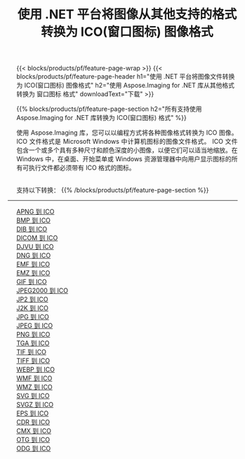 ﻿---
title: 使用 .NET 平台将图像从其他支持的格式转换为 ICO(窗口图标) 图像格式 
weight: 3920
url: /zh-hans/net/conversion/to/ico 
lang: zh-hans
langdirlevel: 2
locales: zh-hans,ja,it,ru,de,es,fr,nl,id,lt,pl,pt,vi,tr,ko,zh-hant,ar,hi,th,sv,cs,uk,he
description: 使用 Aspose.Imaging for .NET 库可以轻松地将其他支持的图像格式转换为 ICO(窗口图标)
---

{{< blocks/products/pf/feature-page-wrap >}}
{{< blocks/products/pf/feature-page-header h1="使用 .NET 平台将图像文件转换为 ICO(窗口图标) 图像格式" h2="使用 Aspose.Imaging for .NET 库从其他格式转换为 窗口图标 格式" downloadText="下载" >}}


{{% blocks/products/pf/feature-page-section  h2="所有支持使用 Aspose.Imaging for .NET 库转换为 ICO(窗口图标) 格式" %}}
<p align=justify>使用 Aspose.Imaging 库，您可以以编程方式将各种图像格式转换为 ICO 图像。 ICO 文件格式是 Microsoft Windows 中计算机图标的图像文件格式。 ICO 文件包含一个或多个具有多种尺寸和颜色深度的小图像，以便它们可以适当地缩放。在 Windows 中，在桌面、开始菜单或 Windows 资源管理器中向用户显示图标的所有可执行文件都必须带有 ICO 格式的图标。</p>
<br/>
支持以下转换：
{{% /blocks/products/pf/feature-page-section %}}
<div class="container-fluid productfamilypage bg-gray">
    <div class="convertypes bg-gray agp-content section">
        <div class="container">
		<hr style="margin-left:-20px;"/>
		<div class="row other-converters">
		    <div class='col-md-2 other-converter remove-lp remove-rp'><a href="/imaging/zh-hans/net/conversion/apng-to-ico" >APNG 到 ICO</a></div>
<div class='col-md-2 other-converter remove-lp remove-rp'><a href="/imaging/zh-hans/net/conversion/bmp-to-ico" >BMP 到 ICO</a></div>
<div class='col-md-2 other-converter remove-lp remove-rp'><a href="/imaging/zh-hans/net/conversion/dib-to-ico" >DIB 到 ICO</a></div>
<div class='col-md-2 other-converter remove-lp remove-rp'><a href="/imaging/zh-hans/net/conversion/dicom-to-ico" >DICOM 到 ICO</a></div>
<div class='col-md-2 other-converter remove-lp remove-rp'><a href="/imaging/zh-hans/net/conversion/djvu-to-ico" >DJVU 到 ICO</a></div>
<div class='col-md-2 other-converter remove-lp remove-rp'><a href="/imaging/zh-hans/net/conversion/dng-to-ico" >DNG 到 ICO</a></div>
<div class='col-md-2 other-converter remove-lp remove-rp'><a href="/imaging/zh-hans/net/conversion/emf-to-ico" >EMF 到 ICO</a></div>
<div class='col-md-2 other-converter remove-lp remove-rp'><a href="/imaging/zh-hans/net/conversion/emz-to-ico" >EMZ 到 ICO</a></div>
<div class='col-md-2 other-converter remove-lp remove-rp'><a href="/imaging/zh-hans/net/conversion/gif-to-ico" >GIF 到 ICO</a></div>
<div class='col-md-2 other-converter remove-lp remove-rp'><a href="/imaging/zh-hans/net/conversion/jpeg2000-to-ico" >JPEG2000 到 ICO</a></div>
<div class='col-md-2 other-converter remove-lp remove-rp'><a href="/imaging/zh-hans/net/conversion/jp2-to-ico" >JP2 到 ICO</a></div>
<div class='col-md-2 other-converter remove-lp remove-rp'><a href="/imaging/zh-hans/net/conversion/j2k-to-ico" >J2K 到 ICO</a></div>
<div class='col-md-2 other-converter remove-lp remove-rp'><a href="/imaging/zh-hans/net/conversion/jpg-to-ico" >JPG 到 ICO</a></div>
<div class='col-md-2 other-converter remove-lp remove-rp'><a href="/imaging/zh-hans/net/conversion/jpeg-to-ico" >JPEG 到 ICO</a></div>
<div class='col-md-2 other-converter remove-lp remove-rp'><a href="/imaging/zh-hans/net/conversion/png-to-ico" >PNG 到 ICO</a></div>
<div class='col-md-2 other-converter remove-lp remove-rp'><a href="/imaging/zh-hans/net/conversion/tga-to-ico" >TGA 到 ICO</a></div>
<div class='col-md-2 other-converter remove-lp remove-rp'><a href="/imaging/zh-hans/net/conversion/tif-to-ico" >TIF 到 ICO</a></div>
<div class='col-md-2 other-converter remove-lp remove-rp'><a href="/imaging/zh-hans/net/conversion/tiff-to-ico" >TIFF 到 ICO</a></div>
<div class='col-md-2 other-converter remove-lp remove-rp'><a href="/imaging/zh-hans/net/conversion/webp-to-ico" >WEBP 到 ICO</a></div>
<div class='col-md-2 other-converter remove-lp remove-rp'><a href="/imaging/zh-hans/net/conversion/wmf-to-ico" >WMF 到 ICO</a></div>
<div class='col-md-2 other-converter remove-lp remove-rp'><a href="/imaging/zh-hans/net/conversion/wmz-to-ico" >WMZ 到 ICO</a></div>
<div class='col-md-2 other-converter remove-lp remove-rp'><a href="/imaging/zh-hans/net/conversion/svg-to-ico" >SVG 到 ICO</a></div>
<div class='col-md-2 other-converter remove-lp remove-rp'><a href="/imaging/zh-hans/net/conversion/svgz-to-ico" >SVGZ 到 ICO</a></div>
<div class='col-md-2 other-converter remove-lp remove-rp'><a href="/imaging/zh-hans/net/conversion/eps-to-ico" >EPS 到 ICO</a></div>
<div class='col-md-2 other-converter remove-lp remove-rp'><a href="/imaging/zh-hans/net/conversion/cdr-to-ico" >CDR 到 ICO</a></div>
<div class='col-md-2 other-converter remove-lp remove-rp'><a href="/imaging/zh-hans/net/conversion/cmx-to-ico" >CMX 到 ICO</a></div>
<div class='col-md-2 other-converter remove-lp remove-rp'><a href="/imaging/zh-hans/net/conversion/otg-to-ico" >OTG 到 ICO</a></div>
<div class='col-md-2 other-converter remove-lp remove-rp'><a href="/imaging/zh-hans/net/conversion/odg-to-ico" >ODG 到 ICO</a></div>
                </div>
        </div>
    </div>
</div>
<br/>

